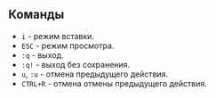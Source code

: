 
## Команды
* `i` - режим вставки.
* `ESC` - режим просмотра.
* `:q` - выход.
* `:q!` - выход без сохранения.
* `u`, `:u` - отмена предыдущего действия.
* `CTRL+R` - отмена отмены предыдущего действия.
